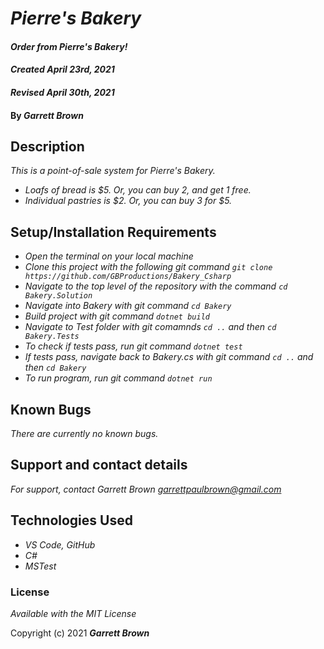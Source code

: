 # _Pierre's Bakery_

#### _Order from Pierre's Bakery!_ 
#### _Created April 23rd, 2021_
#### _Revised April 30th, 2021_

#### By _**Garrett Brown**_

## Description

_This is a point-of-sale system for Pierre's Bakery._
* _Loafs of bread is $5. Or, you can buy 2, and get 1 free._
* _Individual pastries is $2. Or, you can buy 3 for $5._

## Setup/Installation Requirements

* _Open the terminal on your local machine_
* _Clone this project with the following git command `git clone https://github.com/GBProductions/Bakery_Csharp`_
* _Navigate to the top level of the repository with the command `cd Bakery.Solution`_
* _Navigate into Bakery with git command `cd Bakery`_
* _Build project with git command `dotnet build`_
* _Navigate to Test folder with git comamnds `cd ..` and then `cd Bakery.Tests`_ 
* _To check if tests pass, run git command `dotnet test`_
* _If tests pass, navigate back to Bakery.cs with git command `cd ..` and then `cd Bakery`_
* _To run program, run git command `dotnet run`_

## Known Bugs

_There are currently no known bugs._

## Support and contact details

_For support, contact Garrett Brown <garrettpaulbrown@gmail.com>_

## Technologies Used

* _VS Code, GitHub_
* _C#_
* _MSTest_

### License

*Available with the MIT License*

Copyright (c) 2021 **_Garrett Brown_**
